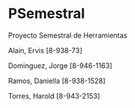 # PSemestral


Proyecto Semestral de Herramientas 

Alain, Ervis [8-938-73]

Dominguez, Jorge [8-946-1163]

Ramos, Daniella [8-938-1528]

Torres, Harold [8-943-2153]
